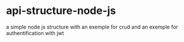 # api-structure-node-js

a simple node js structure with an exemple for crud and an exemple for authentification with jwt

